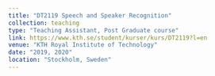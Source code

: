 ```yaml
---
title: "DT2119 Speech and Speaker Recognition"
collection: teaching
type: "Teaching Assistant, Post Graduate course"
link: https://www.kth.se/student/kurser/kurs/DT2119?l=en
venue: "KTH Royal Institute of Technology"
date: "2019, 2020"
location: "Stockholm, Sweden"
---
```

